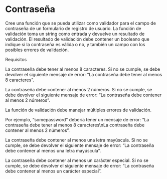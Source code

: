 # Contraseña

Cree una función que se pueda utilizar como validador para el campo de contraseña de un formulario de registro de usuario. La función de validación toma un string como entrada y devuelve un resultado de validación. El resultado de validación debe contener un booleano que indique si la contraseña es válida o no, y también un campo con los posibles errores de validación.

Requisitos

La contraseña debe tener al menos 8 caracteres. Si no se cumple, se debe devolver el siguiente mensaje de error: “La contraseña debe tener al menos 8 caracteres”.

La contraseña debe contener al menos 2 números. Si no se cumple, se debe devolver el siguiente mensaje de error: “La contraseña debe contener al menos 2 números”.

La función de validación debe manejar múltiples errores de validación.

Por ejemplo, “somepassword” debería tener un mensaje de error: “La contraseña debe tener al menos 8 caracteres\nLa contraseña debe contener al menos 2 números”.

La contraseña debe contener al menos una letra mayúscula. Si no se cumple, se debe devolver el siguiente mensaje de error: “La contraseña debe contener al menos una letra mayúscula”.

La contraseña debe contener al menos un carácter especial. Si no se cumple, se debe devolver el siguiente mensaje de error: “La contraseña debe contener al menos un carácter especial”.